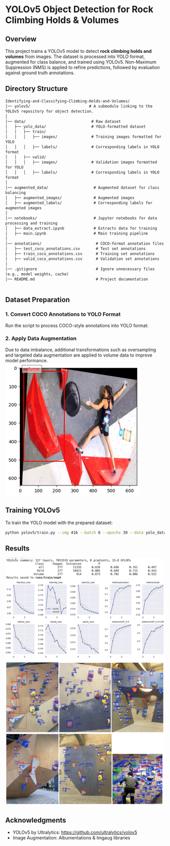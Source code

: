 # YOLOv5 Object Detection for Rock Climbing Holds & Volumes

## Overview
This project trains a YOLOv5 model to detect **rock climbing holds and volumes** from images. The dataset is processed into YOLO format, augmented for class balance, and trained using YOLOv5. Non-Maximum Suppression (NMS) is applied to refine predictions, followed by evaluation against ground truth annotations.

## Directory Structure
```
Identifying-and-Classifying-Climbing-Holds-and-Volumes/
│── yolov5/                          # A submodule linking to the YOLOv5 repository for object detection.
│
│── data/                             # Raw dataset
│   ├── yolo_data/                    # YOLO-formatted dataset
│   │   ├── train/
│   │   │   ├── images/               # Training images formatted for YOLO
│   │   │   ├── labels/               # Corresponding labels in YOLO format
│   │   ├── valid/
│   │   │   ├── images/               # Validation images formatted for YOLO
│   │   │   ├── labels/               # Corresponding labels in YOLO format
│
│── augmented_data/                    # Augmented dataset for class balancing
│   ├── augmented_images/              # Augmented images
│   ├── augmented_labels/              # Corresponding labels for augmented images
│
│── notebooks/                         # Jupyter notebooks for data processing and training
│   ├── data_extract.ipynb             # Extracts data for training
│   ├── main.ipynb                     # Main training pipeline
│
│── annotations/                        # COCO-format annotation files
│   ├── test_coco_annotations.csv       # Test set annotations
│   ├── train_coco_annotations.csv      # Training set annotations
│   ├── valid_coco_annotations.csv      # Validation set annotations
│
│── .gitignore                          # Ignore unnecessary files (e.g., model weights, cache)
│── README.md                           # Project documentation


```

## Dataset Preparation
### 1. Convert COCO Annotations to YOLO Format
Run the script to process COCO-style annotations into YOLO format:

### 2. Apply Data Augmentation
Due to data imbalance, additional transformations such as oversampling and targeted data augmentation are applied to volume data to improve model performance.
![augment_volume_data](augment_volume_data.png)

## Training YOLOv5
To train the YOLO model with the prepared dataset:
```sh
python yolov5/train.py --img 416 --batch 8 --epochs 30 --data yolo_data/data.yaml --weights yolov5s.pt --project runs --name hold_volume_detection --workers 4
```

## Results
![Result 1](result_1.JPG)
![Result 2](result_2.JPG)
![Result 3](result_3.png)

## Acknowledgments
- YOLOv5 by Ultralytics: https://github.com/ultralytics/yolov5
- Image Augmentation: Albumentations & Imgaug libraries

